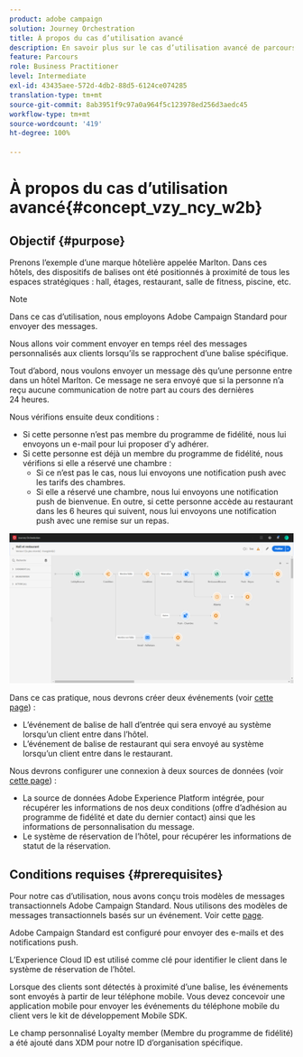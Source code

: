 ```yaml
---
product: adobe campaign
solution: Journey Orchestration
title: À propos du cas d’utilisation avancé
description: En savoir plus sur le cas d’utilisation avancé de parcours
feature: Parcours
role: Business Practitioner
level: Intermediate
exl-id: 43435aee-572d-4db2-88d5-6124ce074285
translation-type: tm+mt
source-git-commit: 8ab3951f9c97a0a964f5c123978ed256d3aedc45
workflow-type: tm+mt
source-wordcount: '419'
ht-degree: 100%

---
```


# À propos du cas d’utilisation avancé{#concept_vzy_ncy_w2b}

## Objectif {#purpose}

Prenons l’exemple d’une marque hôtelière appelée Marlton. Dans ces hôtels, des dispositifs de balises ont été positionnés à proximité de tous les espaces stratégiques : hall, étages, restaurant, salle de fitness, piscine, etc.

>[!NOTE]
>
>Dans ce cas d’utilisation, nous employons Adobe Campaign Standard pour envoyer des messages.

Nous allons voir comment envoyer en temps réel des messages personnalisés aux clients lorsqu’ils se rapprochent d’une balise spécifique.

Tout d’abord, nous voulons envoyer un message dès qu’une personne entre dans un hôtel Marlton. Ce message ne sera envoyé que si la personne n’a reçu aucune communication de notre part au cours des dernières 24 heures.

Nous vérifions ensuite deux conditions :

* Si cette personne n’est pas membre du programme de fidélité, nous lui envoyons un e-mail pour lui proposer d’y adhérer.
* Si cette personne est déjà un membre du programme de fidélité, nous vérifions si elle a réservé une chambre :
   * Si ce n’est pas le cas, nous lui envoyons une notification push avec les tarifs des chambres.
   * Si elle a réservé une chambre, nous lui envoyons une notification push de bienvenue. En outre, si cette personne accède au restaurant dans les 6 heures qui suivent, nous lui envoyons une notification push avec une remise sur un repas.

![](../assets/journeyuc2_29.png)

Dans ce cas pratique, nous devrons créer deux événements (voir [cette page](../usecase/configuring-the-events.md)) :

* L’événement de balise de hall d’entrée qui sera envoyé au système lorsqu’un client entre dans l’hôtel.
* L’événement de balise de restaurant qui sera envoyé au système lorsqu’un client entre dans le restaurant.

Nous devrons configurer une connexion à deux sources de données (voir [cette page](../usecase/configuring-the-data-sources.md)) :

* La source de données Adobe Experience Platform intégrée, pour récupérer les informations de nos deux conditions (offre d’adhésion au programme de fidélité et date du dernier contact) ainsi que les informations de personnalisation du message.
* Le système de réservation de l’hôtel, pour récupérer les informations de statut de la réservation.

## Conditions requises         {#prerequisites}

Pour notre cas d’utilisation, nous avons conçu trois modèles de messages transactionnels Adobe Campaign Standard. Nous utilisons des modèles de messages transactionnels basés sur un événement. Voir cette [page](https://docs.adobe.com/content/help/fr-FR/campaign-standard/using/communication-channels/transactional-messaging/about-transactional-messaging.html).

Adobe Campaign Standard est configuré pour envoyer des e-mails et des notifications push.

L’Experience Cloud ID est utilisé comme clé pour identifier le client dans le système de réservation de l’hôtel.

Lorsque des clients sont détectés à proximité d’une balise, les événements sont envoyés à partir de leur téléphone mobile. Vous devez concevoir une application mobile pour envoyer les événements du téléphone mobile du client vers le kit de développement Mobile SDK.

Le champ personnalisé Loyalty member (Membre du programme de fidélité) a été ajouté dans XDM pour notre ID d’organisation spécifique.
